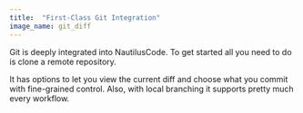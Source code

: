 ```yaml
---
title:  "First-Class Git Integration"
image_name: git_diff
---
```


Git is deeply integrated into NautilusCode. To get started all you need to do is clone a remote repository.

It has options to let you view the current diff and choose what you commit with fine-grained control. Also, with local branching it supports pretty much every workflow.

